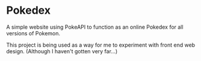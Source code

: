 # Pokedex
A simple website using PokeAPI to function as an online Pokedex for all versions of Pokemon.

This project is being used as a way for me to experiment with front end web design. (Although I haven't gotten very far...)

